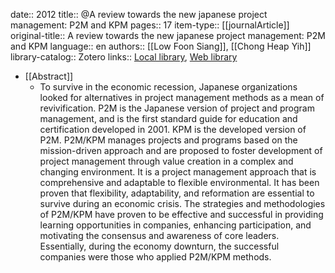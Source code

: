 date:: 2012
title:: @A review towards the new japanese project management: P2M and KPM
pages:: 17
item-type:: [[journalArticle]]
original-title:: A review towards the new japanese project management: P2M and KPM
language:: en
authors:: [[Low Foon Siang]], [[Chong Heap Yih]]
library-catalog:: Zotero
links:: [Local library](zotero://select/library/items/JFQB4Z8I), [Web library](https://www.zotero.org/users/6520516/items/JFQB4Z8I)

- [[Abstract]]
	- To survive in the economic recession, Japanese organizations looked for alternatives in project management methods as a mean of revivification. P2M is the Japanese version of project and program management, and is the first standard guide for education and certification developed in 2001. KPM is the developed version of P2M. P2M/KPM manages projects and programs based on the mission-driven approach and are proposed to foster development of project management through value creation in a complex and changing environment. It is a project management approach that is comprehensive and adaptable to flexible environmental. It has been proven that flexibility, adaptability, and reformation are essential to survive during an economic crisis. The strategies and methodologies of P2M/KPM have proven to be effective and successful in providing learning opportunities in companies, enhancing participation, and motivating the consensus and awareness of core leaders. Essentially, during the economy downturn, the successful companies were those who applied P2M/KPM methods.